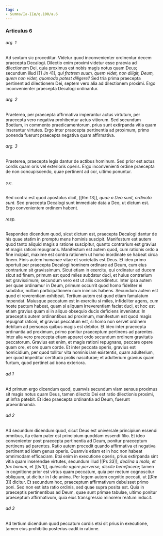 ```yaml
---
tags : 
- Summa/Ia-IIæ/q.100/a.6
---
```


### Articulus 6

###### arg. 1
Ad sextum sic proceditur. Videtur quod inconvenienter ordinentur decem praecepta Decalogi. Dilectio enim proximi videtur esse praevia ad dilectionem Dei, quia proximus est nobis magis notus quam Deus; secundum illud [[1 Jn 4]], *qui fratrem suum, quem videt, non diligit, Deum, quem non videt, quomodo potest diligere?* Sed tria prima praecepta pertinent ad dilectionem Dei, septem vero alia ad dilectionem proximi. Ergo inconvenienter praecepta Decalogi ordinantur.

###### arg. 2
Praeterea, per praecepta affirmativa imperantur actus virtutum, per praecepta vero negativa prohibentur actus vitiorum. Sed secundum Boetium, in commento praedicamentorum, prius sunt extirpanda vitia quam inserantur virtutes. Ergo inter praecepta pertinentia ad proximum, primo ponenda fuerunt praecepta negativa quam affirmativa.

###### arg. 3
Praeterea, praecepta legis dantur de actibus hominum. Sed prior est actus cordis quam oris vel exterioris operis. Ergo inconvenienti ordine praecepta de non concupiscendo, quae pertinent ad cor, ultimo ponuntur.

###### s.c.
Sed contra est quod apostolus dicit, [[Rm 13]], *quae a Deo sunt, ordinata sunt*. Sed praecepta Decalogi sunt immediate data a Deo, ut dictum est. Ergo convenientem ordinem habent.

###### resp.
Respondeo dicendum quod, sicut dictum est, praecepta Decalogi dantur de his quae statim in promptu mens hominis suscipit. Manifestum est autem quod tanto aliquid magis a ratione suscipitur, quanto contrarium est gravius et magis rationi repugnans. Manifestum est autem quod, cum rationis ordo a fine incipiat, maxime est contra rationem ut homo inordinate se habeat circa finem. Finis autem humanae vitae et societatis est Deus. Et ideo primo oportuit per praecepta Decalogi hominem ordinare ad Deum, cum eius contrarium sit gravissimum. Sicut etiam in exercitu, qui ordinatur ad ducem sicut ad finem, primum est quod miles subdatur duci, et huius contrarium est gravissimum; secundum vero est ut aliis coordinetur. Inter ipsa autem per quae ordinamur in Deum, primum occurrit quod homo fideliter ei subdatur, nullam participationem cum inimicis habens. Secundum autem est quod ei reverentiam exhibeat. Tertium autem est quod etiam famulatum impendat. Maiusque peccatum est in exercitu si miles, infideliter agens, cum hoste pactum habeat, quam si aliquam irreverentiam faciat duci, et hoc est etiam gravius quam si in aliquo obsequio ducis deficiens inveniatur. In praeceptis autem ordinantibus ad proximum, manifestum est quod magis repugnat rationi, et gravius peccatum est, si homo non servet ordinem debitum ad personas quibus magis est debitor. Et ideo inter praecepta ordinantia ad proximum, primo ponitur praeceptum pertinens ad parentes. Inter alia vero praecepta etiam apparet ordo secundum ordinem gravitatis peccatorum. Gravius est enim, et magis rationi repugnans, peccare opere quam ore, et ore quam corde. Et inter peccata operis, gravius est homicidium, per quod tollitur vita hominis iam existentis, quam adulterium, per quod impeditur certitudo prolis nasciturae; et adulterium gravius quam furtum, quod pertinet ad bona exteriora.

###### ad 1
Ad primum ergo dicendum quod, quamvis secundum viam sensus proximus sit magis notus quam Deus, tamen dilectio Dei est ratio dilectionis proximi, ut infra patebit. Et ideo praecepta ordinantia ad Deum, fuerunt praeordinanda.

###### ad 2
Ad secundum dicendum quod, sicut Deus est universale principium essendi omnibus, ita etiam pater est principium quoddam essendi filio. Et ideo convenienter post praecepta pertinentia ad Deum, ponitur praeceptum pertinens ad parentes. Ratio autem procedit quando affirmativa et negativa pertinent ad idem genus operis. Quamvis etiam et in hoc non habeat omnimodam efficaciam. Etsi enim in executione operis, prius extirpanda sint vitia quam inserendae virtutes, secundum illud [[Ps 33]], *declina a malo, et fac bonum*, et [[Is 1]], *quiescite agere perverse, discite benefacere*; tamen in cognitione prior est virtus quam peccatum, quia per rectum cognoscitur obliquum, ut dicitur in I de anima. Per legem autem cognitio peccati, ut [[Rm 3]] dicitur. Et secundum hoc, praeceptum affirmativum debuisset primo poni. Sed non est ista ratio ordinis, sed quae supra posita est. Quia in praeceptis pertinentibus ad Deum, quae sunt primae tabulae, ultimo ponitur praeceptum affirmativum, quia eius transgressio minorem reatum inducit.

###### ad 3
Ad tertium dicendum quod peccatum cordis etsi sit prius in executione, tamen eius prohibitio posterius cadit in ratione.

